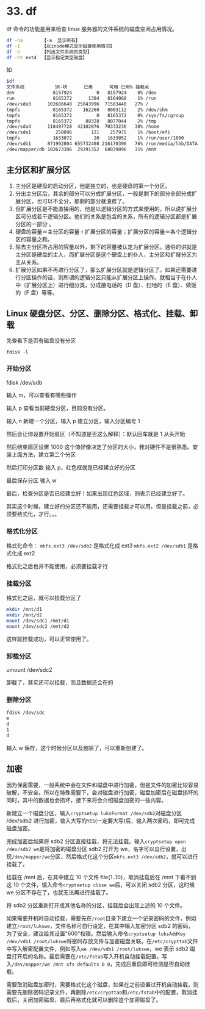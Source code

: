 # 33. df

df 命令的功能是用来检查 linux 服务器的文件系统的磁盘空间占用情况。

```sh
df -ha       【-a  显示所有】
df -i        【以inode模式显示磁盘使用情况】
df -h        【列出文件系统的类型】
df -ht ext4  【显示指定类型磁盘】
```

如

```sh
$df
文件系统           1K-块      已用      可用 已用% 挂载点
dev              8157924         0   8157924    0% /dev
run              8165372      1304   8164068    1% /run
/dev/sda3      102686648  25843996  71583440   27% /
tmpfs            8165372    162260   8003112    2% /dev/shm
tmpfs            8165372         0   8165372    0% /sys/fs/cgroup
tmpfs            8165372     88328   8077044    2% /tmp
/dev/sda4      118497728  42102076  70333236   38% /home
/dev/sda1         258096       121    257975    1% /boot/efi
tmpfs            1633072        20   1633052    1% /run/user/1000
/dev/sdb1      871902804 655732408 216170396   76% /run/media/lbb/DATA
/dev/mapper/db 102673396  29391352  68039896   31% /mnt
```

## 主分区和扩展分区

1. 主分区是硬盘的启动分区，他是独立的，也是硬盘的第一个分区。
2. 分出主分区后，其余的部分可以分成扩展分区，一般是剩下的部分全部分成扩展分区，也可以不全分，那剩的部分就浪费了。
3. 但扩展分区是不能直接用的，他是以逻辑分区的方式来使用的，所以说扩展分区可分成若干逻辑分区。他们的关系是包含的关系，所有的逻辑分区都是扩展分区的一部分 。
4. 硬盘的容量＝主分区的容量＋扩展分区的容量；扩展分区的容量＝各个逻辑分区的容量之和。
5. 除去主分区所占用的容量以外，剩下的容量被认定为扩展分区。通俗的讲就是主分区是硬盘的主人，而扩展分区是这个硬盘上的仆人，主分区和扩展分区为主从关系。
6. 扩展分区如果不再进行分区了，那么扩展分区就是逻辑分区了。如果还需要进行分区操作的话，则所谓的逻辑分区只能从扩展分区上操作。就相当于在仆人中（扩展分区上）进行细分类，分成接电话的（D 盘）、扫地的（E 盘）、做饭的（F 盘）等等。

## Linux 硬盘分区、分区、删除分区、格式化、挂载、卸载

先查看下是否有磁盘没有分区

`fdisk -l`

### 开始分区

fdisk /dev/sdb

输入 m，可以查看有哪些操作

输入 p 查看当前硬盘分区，目前没有分区。

输入 n 新建一个分区，输入 p 建立分区，输入分区编号 1

然后会让你设置开始扇区（不知道是否这么解释）：默认回车就是 1 从头开始

然后结束扇区设置 1000 这个值好像决定了分区的大小，我对硬件不是很熟悉。安装上面方法，建立第二个分区

然后打印分区数 输入 p，红色框就是已经建立好的分区

最后保存分区 输入 w

最后，检查分区是否已经建立好！如果出现红色区域，则表示已经建立好了。

其实这个时候，建立好的分区还不能用，还需要挂载才可以用。但是挂载之前，必须要格式化，才行。。。

### 格式化分区

格式化命令：
`mkfs.ext3 /dev/sdb2` 是格式化成 ext3
`mkfs.ext2 /dev/sdb1` 是格式化成 ext2

格式化之后也并不能使用，必须要挂载才行

### 挂载分区

格式化之后，就可以挂载分区了

```sh
mkdir /mnt/d1
mkdir /mnt/d2
mount /dev/sdc1 /mnt/d1
mount /dev/sdc2 /mnt/d2
```

这样就挂载成功，可以正常使用了。

### 卸载分区

umount /dev/sdc2

卸载了，其实还可以挂载，而且数据还会在的

### 删除分区

```sh
fdisk /dev/sdc
m
d
1
d
```

输入 w 保存，这个时候分区以及删除了，可以重新创建了。

## 加密

因为保密需要，一般系统中会在文件和磁盘中进行加密，但是文件的加密比较容易破解，不安全。所以在特殊需要下，会对磁盘进行加密，磁盘加密后在磁盘损坏的同时，其中的数据也会损坏，接下来将会介绍磁盘加密的一些内容。

新建立一个磁盘分区，输入`cryptsetup luksFormat /dev/sdb2`对磁盘分区 /dev/sdb2 进行加密，输入大写的`YES`(一定要大写)后，输入两次密码，即可完成磁盘加密。

完成加密后如果将 sdb2 分区直接挂载，将无法挂载。输入`cryptsetup open /dev/sdb2 we`是将加密的磁盘分区 sdb2 打开为 we，名字可以自行设置，出现`/dev/mapper/we`分区，然后格式化这个分区`mkfs.ext3 /dev/sdb2`，就可以进行挂载了。

挂载在 /mnt 后，在其中建立 10 个文件 file{1..10}，取消挂载后在 /mnt 下看不到这 10 个文件，输入命令`cryptsetup close we`后，可以关闭 sdb2 分区，这时候 we 分区不存在了，也就无法再进行挂载了。

将 sdb2 分区重新打开成其他名称的分区，挂载后会出现上述的 10 个文件。

如果需要开机时自动挂载，需要先在`/root`目录下建立一个记录密码的文件，例如建立`/root/lukswe`，文件名称可自行设定，在其中输入加密分区 sdb2 的密码，为了安全，建议给其设置"600"权限。然后输入命令`cryptsetup luksAddKey /dev/vdb1 /root/lukswe`将密码存放文件与加密磁盘关联。在`/etc/crypttab`文件中写入解密配置文件，例如写入`we /dev/vdb1 /root/lukswe`，we 表示 sdb2 磁盘打开后的名称。最后需要在`/etc/fstab`写入开机自动挂载配置，写入`/dev/mapper/we /mnt xfs defaults 0 0`，完成后重启即可检测是否自动挂载。

需要取消磁盘加密时，需要格式化这个磁盘，如果在之前设置过开机自动挂载，则需要先删除密码记录文件，再删除`/etc/crypttab`和`/etc/fstab`中的配置，取消挂载后，关闭加密磁盘，最后再格式化就可以删除这个加密磁盘了。
